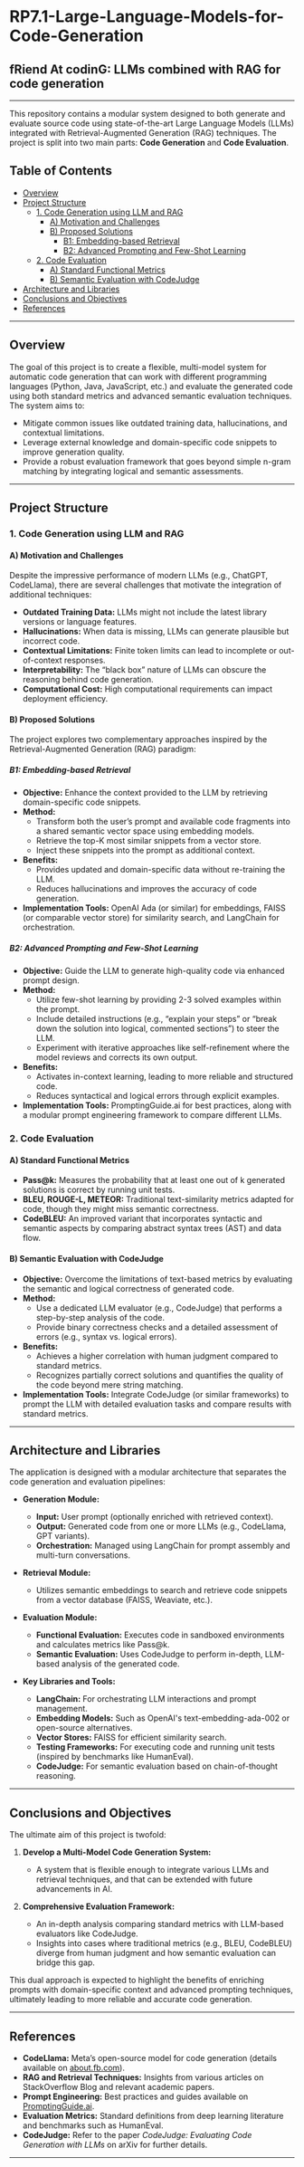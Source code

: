 # RP7.1-Large-Language-Models-for-Code-Generation 
## fRiend At codinG: LLMs combined with RAG for code generation
--- 

This repository contains a modular system designed to both generate and evaluate source code using state-of-the-art Large Language Models (LLMs) integrated with Retrieval-Augmented Generation (RAG) techniques. The project is split into two main parts: **Code Generation** and **Code Evaluation**.


## Table of Contents

- [Overview](#overview)
- [Project Structure](#project-structure)
  - [1. Code Generation using LLM and RAG](#1-code-generation-using-llm-and-rag)
    - [A) Motivation and Challenges](#a-motivation-and-challenges)
    - [B) Proposed Solutions](#b-proposed-solutions)
      - [B1: Embedding-based Retrieval](#b1-embedding-based-retrieval)
      - [B2: Advanced Prompting and Few-Shot Learning](#b2-advanced-prompting-and-few-shot-learning)
  - [2. Code Evaluation](#2-code-evaluation)
    - [A) Standard Functional Metrics](#a-standard-functional-metrics)
    - [B) Semantic Evaluation with CodeJudge](#b-semantic-evaluation-with-codejudge)
- [Architecture and Libraries](#architecture-and-libraries)
- [Conclusions and Objectives](#conclusions-and-objectives)
- [References](#references)

---

## Overview

The goal of this project is to create a flexible, multi-model system for automatic code generation that can work with different programming languages (Python, Java, JavaScript, etc.) and evaluate the generated code using both standard metrics and advanced semantic evaluation techniques. The system aims to:
- Mitigate common issues like outdated training data, hallucinations, and contextual limitations.
- Leverage external knowledge and domain-specific code snippets to improve generation quality.
- Provide a robust evaluation framework that goes beyond simple n-gram matching by integrating logical and semantic assessments.

---

## Project Structure

### 1. Code Generation using LLM and RAG

#### A) Motivation and Challenges

Despite the impressive performance of modern LLMs (e.g., ChatGPT, CodeLlama), there are several challenges that motivate the integration of additional techniques:
- **Outdated Training Data:** LLMs might not include the latest library versions or language features.
- **Hallucinations:** When data is missing, LLMs can generate plausible but incorrect code.
- **Contextual Limitations:** Finite token limits can lead to incomplete or out-of-context responses.
- **Interpretability:** The “black box” nature of LLMs can obscure the reasoning behind code generation.
- **Computational Cost:** High computational requirements can impact deployment efficiency.

#### B) Proposed Solutions

The project explores two complementary approaches inspired by the Retrieval-Augmented Generation (RAG) paradigm:

##### B1: Embedding-based Retrieval

- **Objective:** Enhance the context provided to the LLM by retrieving domain-specific code snippets.
- **Method:**
  - Transform both the user’s prompt and available code fragments into a shared semantic vector space using embedding models.
  - Retrieve the top-K most similar snippets from a vector store.
  - Inject these snippets into the prompt as additional context.
- **Benefits:** 
  - Provides updated and domain-specific data without re-training the LLM.
  - Reduces hallucinations and improves the accuracy of code generation.
- **Implementation Tools:** OpenAI Ada (or similar) for embeddings, FAISS (or comparable vector store) for similarity search, and LangChain for orchestration.

##### B2: Advanced Prompting and Few-Shot Learning

- **Objective:** Guide the LLM to generate high-quality code via enhanced prompt design.
- **Method:**
  - Utilize few-shot learning by providing 2-3 solved examples within the prompt.
  - Include detailed instructions (e.g., “explain your steps” or “break down the solution into logical, commented sections”) to steer the LLM.
  - Experiment with iterative approaches like self-refinement where the model reviews and corrects its own output.
- **Benefits:**
  - Activates in-context learning, leading to more reliable and structured code.
  - Reduces syntactical and logical errors through explicit examples.
- **Implementation Tools:** PromptingGuide.ai for best practices, along with a modular prompt engineering framework to compare different LLMs.

### 2. Code Evaluation

#### A) Standard Functional Metrics

- **Pass@k:** Measures the probability that at least one out of k generated solutions is correct by running unit tests.
- **BLEU, ROUGE-L, METEOR:** Traditional text-similarity metrics adapted for code, though they might miss semantic correctness.
- **CodeBLEU:** An improved variant that incorporates syntactic and semantic aspects by comparing abstract syntax trees (AST) and data flow.

#### B) Semantic Evaluation with CodeJudge

- **Objective:** Overcome the limitations of text-based metrics by evaluating the semantic and logical correctness of generated code.
- **Method:**
  - Use a dedicated LLM evaluator (e.g., CodeJudge) that performs a step-by-step analysis of the code.
  - Provide binary correctness checks and a detailed assessment of errors (e.g., syntax vs. logical errors).
- **Benefits:**
  - Achieves a higher correlation with human judgment compared to standard metrics.
  - Recognizes partially correct solutions and quantifies the quality of the code beyond mere string matching.
- **Implementation Tools:** Integrate CodeJudge (or similar frameworks) to prompt the LLM with detailed evaluation tasks and compare results with standard metrics.

---

## Architecture and Libraries

The application is designed with a modular architecture that separates the code generation and evaluation pipelines:

- **Generation Module:**  
  - **Input:** User prompt (optionally enriched with retrieved context).  
  - **Output:** Generated code from one or more LLMs (e.g., CodeLlama, GPT variants).  
  - **Orchestration:** Managed using LangChain for prompt assembly and multi-turn conversations.

- **Retrieval Module:**  
  - Utilizes semantic embeddings to search and retrieve code snippets from a vector database (FAISS, Weaviate, etc.).
  
- **Evaluation Module:**  
  - **Functional Evaluation:** Executes code in sandboxed environments and calculates metrics like Pass@k.
  - **Semantic Evaluation:** Uses CodeJudge to perform in-depth, LLM-based analysis of the generated code.

- **Key Libraries and Tools:**  
  - **LangChain:** For orchestrating LLM interactions and prompt management.  
  - **Embedding Models:** Such as OpenAI's text-embedding-ada-002 or open-source alternatives.  
  - **Vector Stores:** FAISS for efficient similarity search.  
  - **Testing Frameworks:** For executing code and running unit tests (inspired by benchmarks like HumanEval).  
  - **CodeJudge:** For semantic evaluation based on chain-of-thought reasoning.

---

## Conclusions and Objectives

The ultimate aim of this project is twofold:

1. **Develop a Multi-Model Code Generation System:**  
   - A system that is flexible enough to integrate various LLMs and retrieval techniques, and that can be extended with future advancements in AI.

2. **Comprehensive Evaluation Framework:**  
   - An in-depth analysis comparing standard metrics with LLM-based evaluators like CodeJudge.
   - Insights into cases where traditional metrics (e.g., BLEU, CodeBLEU) diverge from human judgment and how semantic evaluation can bridge this gap.

This dual approach is expected to highlight the benefits of enriching prompts with domain-specific context and advanced prompting techniques, ultimately leading to more reliable and accurate code generation.

---

## References

- **CodeLlama:** Meta’s open-source model for code generation (details available on [about.fb.com](https://about.fb.com)).
- **RAG and Retrieval Techniques:** Insights from various articles on StackOverflow Blog and relevant academic papers.
- **Prompt Engineering:** Best practices and guides available on [PromptingGuide.ai](https://promptingguide.ai).
- **Evaluation Metrics:** Standard definitions from deep learning literature and benchmarks such as HumanEval.
- **CodeJudge:** Refer to the paper *CodeJudge: Evaluating Code Generation with LLMs* on arXiv for further details.

---
